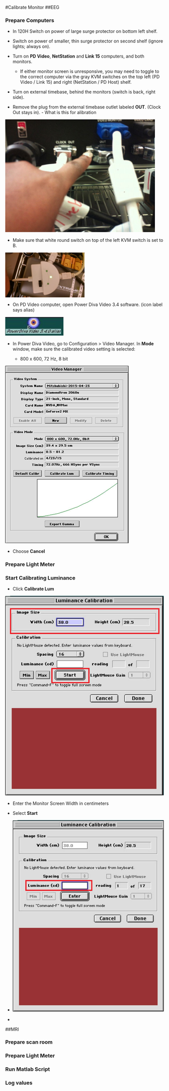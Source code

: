 #Calibrate Monitor
##EEG
### Prepare Computers
- In 120H Switch on power of large surge protector on bottom left shelf.

- Switch on power of smaller, thin surge protector on second shelf (ignore lights; always on).

- Turn on **PD Video**, **NetStation** and **Link 15** computers, and both monitors.

  - If either monitor screen is unresponsive, you may need to toggle to the correct computer via the gray KVM switches on the top left (PD Video / Link 15) and right (NetStation  / PD Host) shelf.

- Turn on external timebase, behind the monitors (switch is back, right side).

- Remove the plug from the external timebase outlet labeled **OUT**. (Clock Out stays in).  - What is this for alibration
 
![Rear of External Timebase](imgs/rear-of-ext-timebase.pictClipping.jpg)

- Make sure that white round switch on top of the left KVM switch is set to B.

<IMG SRC="/imgs/Serial_Switch_B.jpg" ALT="White Switch on top of Black KVM Switch" align="center" width="50%" style="image-orientation: 90deg">

- On PD Video computer, open Power Diva Video 3.4 software. (icon label says alias)

![Power Diva Video icon](imgs/power-diva-video-icon.pictClipping.jpg)
 
- In Power Diva Video, go to Configuration > Video Manager. In **Mode** window, make sure the calibrated video setting is selected: 

	- 800 x 600, 72 Hz, 8 bit

 
 ![Power Diva Video Manager](imgs/2015-04-28-calibration.jpg)  

- Choose **Cancel**

### Prepare Light Meter




### Start Calibrating Luminance

- Click **Calibrate Lum**  

![Luminance Calibration](imgs/LuminanceCalibration.jpg) 

- Enter the Monitor Screen Width in centimeters
- Select **Start**
- ![Luminance Calibration - Enter Value](imgs/LuminanceCalibration_EnterValue.jpg) 


- 


##MRI

### Prepare scan room

### Prepare Light Meter

### Run Matlab Script

### Log values
